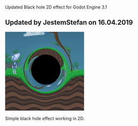 Updated Black hole 2D effect for Godot Engine 3.1

Updated by JestemStefan on 16.04.2019
------------------------------------------

![Editor screenshot](icon.png)

Simple black hole effect working in 2D.
